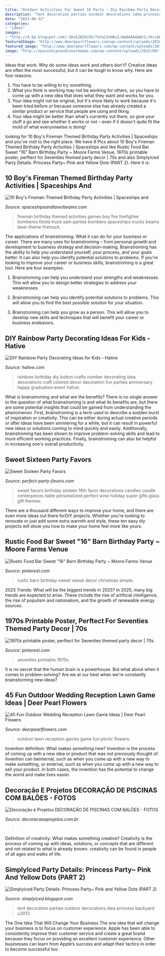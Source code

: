 ```yaml
---
title: "Outdoor Activities For Sweet 16 Party ~ Diy Rainbow Party Decorating Ideas For Kids"
description: "Tent decoration parties outdoor decorations idea princess backyard u2013"
date: "2023-08-12"
categories:
- "ideas"
images:
- "http://4.bp.blogspot.com/-SDuI2NZbCOE/TeYwLSVHKsI/AAAAAAAAAVI/1KcsAPEaOW4/s1600/tent2.jpg"
featuredImage: "http://www.deerpearlflowers.com/wp-content/uploads/2016/08/Outdoor-Wedding-Reception-Lawn-Game-Ideas-17.jpg"
featured_image: "http://www.deerpearlflowers.com/wp-content/uploads/2016/08/Outdoor-Wedding-Reception-Lawn-Game-Ideas-17.jpg"
image: "http://spaceshipsandlaserbeams.com/wp-content/uploads/2015/09/fireman-themed-party-activities-games.jpg"
---
```



Ideas that work: Why do some ideas work and others don't?
Creative ideas are often the most successful, but it can be tough to know why. Here are four reasons:
1. You have to be willing to try something.
2. What you think is working may not be working for others, so you have to come up with a new idea that does what they want and works for you.
3. Your idea might not be original, but it's more likely to work because it's been tried before or because someone else has already created a similar product or service that people are using and liking.
4. Your idea might be better than what's currently out there, so give your stuff a go and see whether it works or not – even if it doesn't quite fit the mold of what everyoneelse is doing!

	

		
looking for 10 Boy&#039;s Fireman Themed Birthday Party Activities | Spaceships and you've visit to the right place. We have 8 Pics about 10 Boy&#039;s Fireman Themed Birthday Party Activities | Spaceships and like Rustic Food Bar Sweet &quot;16&quot; Barn Birthday Party ~ Moore Farms Venue, 1970s printable poster, perftect for Seventies themed party decor | 70s and also SimplyIced Party Details: Princess Party~ Pink and Yellow Dots (PART 2). Here it is:
		
    
## 10 Boy&#039;s Fireman Themed Birthday Party Activities | Spaceships And

<img loading=lazy src="http://spaceshipsandlaserbeams.com/wp-content/uploads/2015/09/fireman-themed-party-activities-games.jpg" onerror="this.onerror=null;this.src='https://tse3.mm.bing.net/th?id=OIP.t8bLv-Lq7zxdDh0BMK2h-QHaLH&amp;pid=15.1';" alt="10 Boy&#039;s Fireman Themed Birthday Party Activities | Spaceships and">

_Source: spaceshipsandlaserbeams.com_

>fireman birthday themed activities games boy fire firefighter bomberos fiesta truck sam parties bombero spaceships trucks beams laser theme firetruck. 

	

The applications of brainstroming: What it can do for your business or career.
There are many uses for brainstroming – from personal growth and development to business strategy and decision-making. Brainstroming has the ability to help you understand yourself, your process, and your goals better. It can also help you identify potential solutions to problems.
If you're looking to improve your career or business skills, brainstroming is a great tool. Here are four examples:

1) Brainstroming can help you understand your strengths and weaknesses. This will allow you to design better strategies to address your weaknesses.

2) Brainstroming can help you identify potential solutions to problems. This will allow you to find the best possible solution for your situation.

3) Brainstroming can help you grow as a person. This will allow you to develop new skills and techniques that will benefit your career or business endeavors.

    
## DIY Rainbow Party Decorating Ideas For Kids - Hative

<img loading=lazy src="https://hative.com/wp-content/uploads/2014/11/diy-rainbow-party-decorating-ideas/11-rainbow-colored-button-number.jpg" onerror="this.onerror=null;this.src='https://tse3.mm.bing.net/th?id=OIP.aAqyUjnO8zAdjLl17Zdj8gHaLH&amp;pid=15.1';" alt="DIY Rainbow Party Decorating Ideas for Kids - Hative">

_Source: hative.com_

>rainbow birthday diy button crafts number decorating idea decorations craft colored decor decoration fun parties anniversary happy graduation event hative. 

	

What is brainstroming and what are the benefits?
There is no single answer to the question of what brainstroming is and what its benefits are, but there are some potential insights that could be gained from understanding the phenomenon. First, brainstroming is a term used to describe a sudden burst of inspiration or creativity. This can be either during actual creative periods or after ideas have been simmering for a while, but it can result in powerful new ideas or solutions coming to mind quickly and easily. Additionally, brainstroming has been shown to improve problem-solving skills and lead to more efficient working practices. Finally, brainstroming can also be helpful in increasing one's overall productivity.

    
## Sweet Sixteen Party Favors

<img loading=lazy src="https://www.perfect-party-favors.com/image-files/sweet_16_3.jpg" onerror="this.onerror=null;this.src='https://tse2.mm.bing.net/th?id=OIP.qAXjfKDP7DXfBduebyhk0AHaI4&amp;pid=15.1';" alt="Sweet Sixteen Party Favors">

_Source: perfect-party-favors.com_

>sweet favors birthday sixteen 16th favor decorations candles candle centerpieces table personalized perfect wine holiday super gifts glass gift themes. 

	

There are a thousand different ways to improve your home, and there are even more ideas out there forDIY projects. Whether you're looking to renovate or just add some extra warmth and style, these ten easy diy projects will show you how to make your home feel more like yours.

    
## Rustic Food Bar Sweet &quot;16&quot; Barn Birthday Party ~ Moore Farms Venue

<img loading=lazy src="https://i.pinimg.com/736x/32/d5/61/32d5613801f7dc77561c86f52f002b93--simple-weddings-rustic-weddings.jpg" onerror="this.onerror=null;this.src='https://tse3.mm.bing.net/th?id=OIP.2p8Om5A6O-lQcU_Trk8vKAHaHa&amp;pid=15.1';" alt="Rustic Food Bar Sweet &quot;16&quot; Barn Birthday Party ~ Moore Farms Venue">

_Source: pinterest.com_

>rustic barn birthday sweet venue decor christmas simple. 

	

2025 Trends: What will be the biggest trends in 2025?
In 2025, many big trends are expected to arise. These include the rise of artificial intelligence, the rise of populism and nationalism, and the growth of renewable energy sources.

    
## 1970s Printable Poster, Perftect For Seventies Themed Party Decor | 70s

<img loading=lazy src="https://i.pinimg.com/736x/34/13/ff/3413ff56dac0cf5c10d81603c7f07b7b.jpg" onerror="this.onerror=null;this.src='https://tse3.mm.bing.net/th?id=OIP.rpwB0_10zrCCjbnGRVUHSQHaJ4&amp;pid=15.1';" alt="1970s printable poster, perftect for Seventies themed party decor | 70s">

_Source: pinterest.com_

>seventies printable 1970s. 

	

It is no secret that the human brain is a powerhouse. But what about when it comes to problem-solving? Are we at our best when we're constantly brainstorming new ideas?

    
## 45 Fun Outdoor Wedding Reception Lawn Game Ideas | Deer Pearl Flowers

<img loading=lazy src="http://www.deerpearlflowers.com/wp-content/uploads/2016/08/Outdoor-Wedding-Reception-Lawn-Game-Ideas-17.jpg" onerror="this.onerror=null;this.src='https://tse1.mm.bing.net/th?id=OIP.gnly2IIUhXSj4M4TMB11QwHaLG&amp;pid=15.1';" alt="45 Fun Outdoor Wedding Reception Lawn Game Ideas | Deer Pearl Flowers">

_Source: deerpearlflowers.com_

>outdoor lawn reception games game fun picnic flowers. 

	

Invention definition: What makes something new?
Invention is the process of coming up with a new idea or product that was not previously thought of. Invention can beinternal, such as when you come up with a new way to make something, or external, such as when you come up with a new way to sell your product. In both cases, the invention has the potential to change the world and make lives easier.

    
## Decoração E Projetos DECORAÇÃO DE PISCINAS COM BALÕES - FOTOS

<img loading=lazy src="https://www.decoracaoeprojetos.com.br/wp-content/uploads/2011/11/Decoração-de-piscinas-com-balões-Fotos4-800x390.jpg" onerror="this.onerror=null;this.src='https://tse1.mm.bing.net/th?id=OIP.g7gd9tOgn08SHD_DY6zIvAHaDn&amp;pid=15.1';" alt="Decoração e Projetos DECORAÇÃO DE PISCINAS COM BALÕES - FOTOS">

_Source: decoracaoeprojetos.com.br_

>. 

	

Definition of creativity: What makes something creative?
Creativity is the process of coming up with ideas, solutions, or concepts that are different and not related to what is already known. creativity can be found in people of all ages and walks of life.

    
## SimplyIced Party Details: Princess Party~ Pink And Yellow Dots (PART 2)

<img loading=lazy src="http://4.bp.blogspot.com/-SDuI2NZbCOE/TeYwLSVHKsI/AAAAAAAAAVI/1KcsAPEaOW4/s1600/tent2.jpg" onerror="this.onerror=null;this.src='https://tse2.mm.bing.net/th?id=OIP.p1xq8Tfpvt6U0eyrP6pi8QHaFV&amp;pid=15.1';" alt="SimplyIced Party Details: Princess Party~ Pink and Yellow Dots (PART 2)">

_Source: simplyiced.blogspot.com_

>tent decoration parties outdoor decorations idea princess backyard u2013. 

	

The One Idea That Will Change Your Business
The one idea that will change your business is to focus on customer experience. Apple has been able to consistently improve their customer service and create a great brand because they focus on providing an excellent customer experience. Other businesses can learn from Apple’s success and adapt their tactics in order to become successful too.

